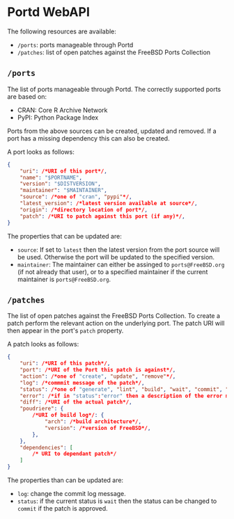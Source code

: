 # Portd WebAPI
The following resources are available:
 - `/ports`: ports manageable through Portd
 - `/patches`: list of open patches against the FreeBSD Ports Collection

## `/ports`
The list of ports manageable through Portd.  The correctly supported ports are based on:
 - CRAN: Core R Archive Network
 - PyPI: Python Package Index

Ports from the above sources can be created, updated and removed.  If a port has a missing dependency this can
also be created.

A port looks as follows:
```json
{
    "uri": /*URI of this port*/,
    "name": "$PORTNAME",
    "version": "$DISTVERSION",
    "maintainer": "$MAINTAINER",
    "source": /*one of "cran", "pypi"*/,
    "latest_version": /*latest version available at source*/,
    "origin": /*directory location of port*/,
    "patch": /*URI to patch against this port (if any)*/,
}
```

The properties that can be updated are:
 - `source`: If set to `latest` then the latest version from the port source will be used.  Otherwise the port will be
   updated to the specified version.
 - `maintainer`: The maintainer can either be assinged to `ports@FreeBSD.org` (if not already that user), or to a
   specified maintainer if the current maintainer is `ports@FreeBSD.org`.

## `/patches`
The list of open patches against the FreeBSD Ports Collection.  To create a patch perform the relevant action on the
underlying port.  The patch URI will then appear in the port's `patch` property.

A patch looks as follows:
```json
{
    "uri": /*URI of this patch*/,
    "port": /*URI of the Port this patch is against*/,
    "action": /*one of "create", "update", "remove"*/,
    "log": /*commmit message of the patch*/,
    "status": /*one of "generate", "lint", "build", "wait", "commit", "error"*/,
    "error": /*if in "status":"error" then a description of the error message*/,
    "diff": /*URI of the actual patch*/,
    "poudriere": {
        /*URI of build log*/: {
            "arch": /*build architecture*/,
            "version": /*version of FreeBSD*/,
        },
    },
    "dependencies": [
        /* URI to dependant patch*/
    ]
}
```

The properties than can be updated are:
 - `log`: change the commit log message.
 - `status`: if the current status is `wait` then the status can be changed to `commit` if the patch is approved.
